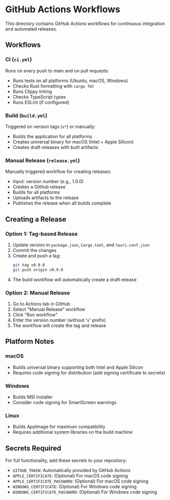# GitHub Actions Workflows

This directory contains GitHub Actions workflows for continuous integration and automated releases.

## Workflows

### CI (`ci.yml`)
Runs on every push to main and on pull requests:
- Runs tests on all platforms (Ubuntu, macOS, Windows)
- Checks Rust formatting with `cargo fmt`
- Runs Clippy linting
- Checks TypeScript types
- Runs ESLint (if configured)

### Build (`build.yml`)
Triggered on version tags (`v*`) or manually:
- Builds the application for all platforms
- Creates universal binary for macOS (Intel + Apple Silicon)
- Creates draft releases with built artifacts

### Manual Release (`release.yml`)
Manually triggered workflow for creating releases:
- Input: version number (e.g., 1.0.0)
- Creates a GitHub release
- Builds for all platforms
- Uploads artifacts to the release
- Publishes the release when all builds complete

## Creating a Release

### Option 1: Tag-based Release
1. Update version in `package.json`, `Cargo.toml`, and `tauri.conf.json`
2. Commit the changes
3. Create and push a tag:
   ```bash
   git tag v0.9.0
   git push origin v0.9.0
   ```
4. The build workflow will automatically create a draft release

### Option 2: Manual Release
1. Go to Actions tab in GitHub
2. Select "Manual Release" workflow
3. Click "Run workflow"
4. Enter the version number (without 'v' prefix)
5. The workflow will create the tag and release

## Platform Notes

### macOS
- Builds universal binary supporting both Intel and Apple Silicon
- Requires code signing for distribution (add signing certificate to secrets)

### Windows
- Builds MSI installer
- Consider code signing for SmartScreen warnings

### Linux
- Builds AppImage for maximum compatibility
- Requires additional system libraries on the build machine

## Secrets Required

For full functionality, add these secrets to your repository:
- `GITHUB_TOKEN`: Automatically provided by GitHub Actions
- `APPLE_CERTIFICATE`: (Optional) For macOS code signing
- `APPLE_CERTIFICATE_PASSWORD`: (Optional) For macOS code signing
- `WINDOWS_CERTIFICATE`: (Optional) For Windows code signing
- `WINDOWS_CERTIFICATE_PASSWORD`: (Optional) For Windows code signing